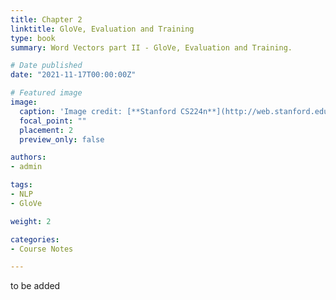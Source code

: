 ```yaml
---
title: Chapter 2
linktitle: GloVe, Evaluation and Training
type: book
summary: Word Vectors part II - GloVe, Evaluation and Training.

# Date published
date: "2021-11-17T00:00:00Z"

# Featured image
image:
  caption: 'Image credit: [**Stanford CS224n**](http://web.stanford.edu/class/cs224n/slides/cs224n-2021-lecture02-wordvecs2.pdf)'
  focal_point: ""
  placement: 2
  preview_only: false

authors:
- admin

tags:
- NLP
- GloVe

weight: 2

categories:
- Course Notes

---
```

to be added 